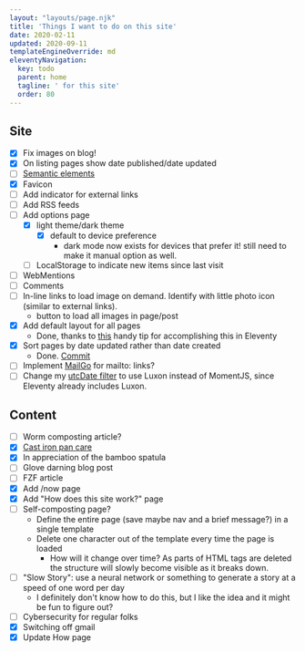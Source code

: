 ```yaml
---
layout: "layouts/page.njk"
title: 'Things I want to do on this site'
date: 2020-02-11
updated: 2020-09-11
templateEngineOverride: md
eleventyNavigation:
  key: todo
  parent: home
  tagline: ' for this site'
  order: 80
---
```


## Site
- [x] Fix images on blog!
- [x] On listing pages show date published/date updated
- [ ] [Semantic elements](https://developer.mozilla.org/en-US/docs/Glossary/Semantics)
- [x] Favicon
- [ ] Add indicator for external links
- [ ] Add RSS feeds
- [ ] Add options page
    - [x] light theme/dark theme
        - [x] default to device preference
            - dark mode now exists for devices that prefer it! still need to make it manual option as well.
    - [ ] LocalStorage to indicate new items since last visit
- [ ] WebMentions
- [ ] Comments
- [ ] In-line links to load image on demand. Identify with little photo icon (similar to external links). 
    - button to load all images in page/post
- [x] Add default layout for all pages
  - Done, thanks to [this](https://github.com/11ty/eleventy/issues/380#issuecomment-568033456) handy tip for accomplishing this in Eleventy
- [x] Sort pages by date updated rather than date created
  - Done. [Commit](https://github.com/justusthane/justusthane.github.io/commit/0e68643daeaef6b5a6b2dd00463eb30f33b33ee8)
- [ ] Implement [MailGo](https://mailgo.dev/) for mailto: links?
- [ ] Change my [utcDate filter](/tech/eleventy-utc-dates/) to use Luxon instead of MomentJS, since Eleventy already includes Luxon.

## Content
- [ ] Worm composting article?
- [x] [Cast iron pan care](https://justus.ws/food/care-of-cast-iron-pans)
- [x] In appreciation of the bamboo spatula
- [ ] Glove darning blog post
- [ ] FZF article
- [x] Add /now page
- [x] Add "How does this site work?" page
- [ ] Self-composting page?
   - Define the entire page (save maybe nav and a brief message?) in a single template
   - Delete one character out of the template every time the page is loaded
      - How will it change over time? As parts of HTML tags are deleted the structure will slowly become visible as it breaks down.
- [ ] "Slow Story": use a neural network or something to generate a story at a speed of one word per day
    - I definitely don't know how to do this, but I like the idea and it might be fun to figure out?
- [ ] Cybersecurity for regular folks
- [x] Switching off gmail
- [x] Update How page
